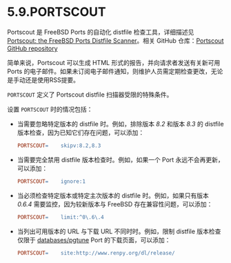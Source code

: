 # 5.9.PORTSCOUT

Portscout 是 FreeBSD Ports 的自动化 distfile 检查工具，详细描述见 [Portscout: the FreeBSD Ports Distfile Scanner](https://docs.freebsd.org/en/books/porters-handbook/keeping-up/#distfile-survey)。相关 GitHub 仓库：[Portscout GitHub repository](https://github.com/freebsd/portscout/)

简单来说，Portscout 可以生成 HTML 形式的报告，并向请求者发送有关新可用 Ports 的电子邮件。如果未订阅电子邮件通知，则维护人员需定期检查更改，无论是手动还是使用RSS提要。

`PORTSCOUT` 定义了 Portscout distfile 扫描器受限的特殊条件。

设置 `PORTSCOUT` 时的情况包括：

* 当需要忽略特定版本的 distfile 时。例如，排除版本 *8.2* 和版本 *8.3* 的 distfile 版本检查，因为已知它们存在问题，可以添加：

  ```makefile
  PORTSCOUT=	skipv:8.2,8.3
  ```

* 当需要完全禁用 distfile 版本检查时。例如，如果一个 Port 永远不会再更新，可以添加：

  ```makefile
  PORTSCOUT=	ignore:1
  ```

* 当必须检查特定版本或特定主次版本的 distfile 时。例如，如果只有版本 *0.6.4* 需要监控，因为较新版本与 FreeBSD 存在兼容性问题，可以添加：

  ```makefile
  PORTSCOUT=	limit:^0\.6\.4
  ```

* 当列出可用版本的 URL 与下载 URL 不同时时。例如，限制 distfile 版本检查仅限于 [databases/pgtune](https://cgit.freebsd.org/ports/tree/databases/pgtune/) Port 的下载页面，可以添加：

  ```makefile
  PORTSCOUT=	site:http://www.renpy.org/dl/release/
  ```
